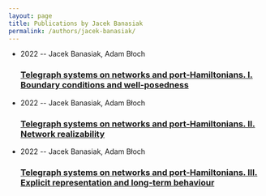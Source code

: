 ```yaml
---
layout: page
title: Publications by Jacek Banasiak
permalink: /authors/jacek-banasiak/
---
```


<ul class="post-list">
<li><span class='post-meta'>2022 -- Jacek Banasiak, Adam Błoch</span><h3><a class='post-link' href='../../telegraph-systems-on-networks-and-port-hamiltonians-i-boundary-conditions-and-well-posedness'>Telegraph systems on networks and port-Hamiltonians. I. Boundary conditions and well-posedness</a></h3></li>
<li><span class='post-meta'>2022 -- Jacek Banasiak, Adam Błoch</span><h3><a class='post-link' href='../../telegraph-systems-on-networks-and-port-hamiltonians-ii-network-realizability'>Telegraph systems on networks and port-Hamiltonians. Ⅱ. Network realizability</a></h3></li>
<li><span class='post-meta'>2022 -- Jacek Banasiak, Adam Błoch</span><h3><a class='post-link' href='../../telegraph-systems-on-networks-and-port-hamiltonians-iii-explicit-representation-and-long-term-behaviour'>Telegraph systems on networks and port-Hamiltonians. Ⅲ. Explicit representation and long-term behaviour</a></h3></li>

</ul>
